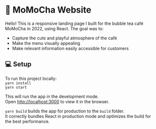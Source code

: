 # 🧋 MoMoCha Website

Hello! This is a responsive landing page I built for the bubble tea café MoMoCha in 2022, using React. The goal was to: 

- Capture the cute and playful atmosphere of the café
- Make the menu visually appealing
- Make relevant information easily accessible for customers

## 💻 Setup
To run this project locally:\
`yarn install`\
`yarn start`

This will run the app in the development mode.\
Open [http://localhost:3000](http://localhost:3000) to view it in the browser.

`yarn build` builds the app for production to the `build` folder.\
It correctly bundles React in production mode and optimizes the build for the best performance.
